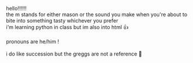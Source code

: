 hello!!!!!!<br>
the m stands for either mason or the sound you make when you're about to bite into something tasty whichever you prefer<br>
i'm learning python in class but im also into html 👍
  <br><br>
pronouns are he/him !
  <br><br>
i do like succession but the greggs are not a reference 🙏


